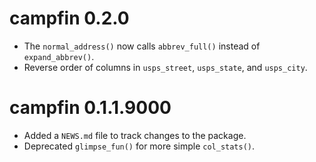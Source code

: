 # campfin 0.2.0

* The `normal_address()` now calls `abbrev_full()` instead of `expand_abbrev()`.
* Reverse order of columns in `usps_street`, `usps_state`, and `usps_city`.

# campfin 0.1.1.9000

* Added a `NEWS.md` file to track changes to the package.
* Deprecated `glimpse_fun()` for more simple `col_stats()`.
